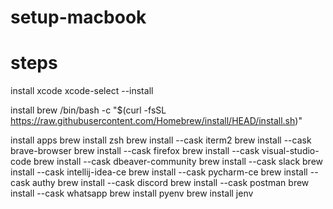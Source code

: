 # setup-macbook

# steps
install xcode
xcode-select --install

install brew
/bin/bash -c "$(curl -fsSL https://raw.githubusercontent.com/Homebrew/install/HEAD/install.sh)"

install apps
brew install zsh
brew install --cask iterm2
brew install --cask brave-browser
brew install --cask firefox
brew install --cask visual-studio-code
brew install --cask dbeaver-community
brew install --cask slack
brew install --cask intellij-idea-ce
brew install --cask pycharm-ce
brew install --cask authy
brew install --cask discord
brew install --cask postman
brew install --cask whatsapp
brew install pyenv
brew install jenv

